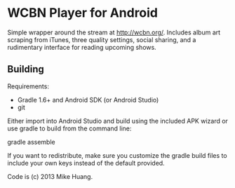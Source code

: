 # WCBN Player for Android

Simple wrapper around the stream at http://wcbn.org/. Includes album art
scraping from iTunes, three quality settings, social sharing, and a
rudimentary interface for reading upcoming shows.

## Building

Requirements:
* Gradle 1.6+ and Android SDK (or Android Studio)
* git

Either import into Android Studio and build using the included APK
wizard or use gradle to build from the command line:

gradle assemble

If you want to redistribute, make sure you customize the gradle build
files to include your own keys instead of the default provided.

Code is (c) 2013 Mike Huang.

